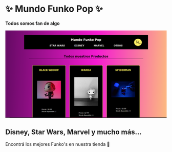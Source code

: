 # ✨ Mundo Funko Pop ✨

**Todos somos fan de algo**

![imagen del home de nuestra tienda](src/assets/image/home.png)

## Disney, Star Wars, Marvel y mucho  más...

Encontrá los mejores Funko's en nuestra tienda 🛒
